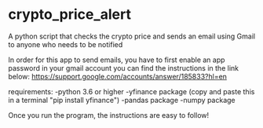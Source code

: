 # crypto_price_alert
A python script that checks the crypto price and sends an email using Gmail to anyone who needs to be notified

In order for this app to send emails, you have to first enable an app password in your gmail account you can find the instructions in the link below:
https://support.google.com/accounts/answer/185833?hl=en

requirements:
-python 3.6 or higher
-yfinance package (copy and paste this in a terminal "pip install yfinance")
-pandas package
-numpy package

Once you run the program, the instructions are easy to follow!

